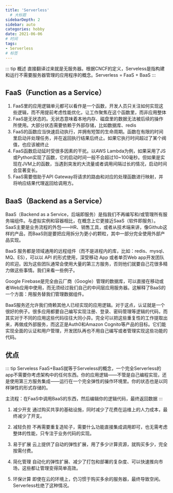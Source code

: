 ```yaml
---
title: 'Serverless'
  # 大标题
sidebarDepth: 2
sidebar: auto
categories: hobby
date: 2021-06-06
# 时间
tags:
- Serverless
# 标签
---
```


::: tip 概述
直接翻译过来就是无服务器。根据CNCF的定义，Serveless是指构建和运行不需要服务器管理的应用程序的概念。Serverless = FaaS + BaaS
:::

## FaaS（Function as a Service）
1. FaaS里的应用逻辑单元都可以看作是一个函数，开发人员只关注如何实现这些逻辑，而不用提前考虑性能优化，让工作聚焦在这个函数里，而非应用整体
2. FaaS是无状态的。无状态意味着本地内存、磁盘里的数据无法被后续的操作所使用。大部分状态需要依赖于外部存储，比如数据库、redis
3. FaaS的函数应当快速启动执行，并拥有短暂的生命周期。函数在有限的时间里启动并处理任务，并在返回执行结果后终止。如果它执行时间超过了某个阀值，也应该被终止
4. FaaS函数启动延时受很多因素的干扰。以AWS Lambda为例，如果采用了JS或Python实现了函数，它的启动时间一般不会超过10~100毫秒。但如果是实现在JVM上的函数，当遇到突发的大流量或者调用间隔过长的情况，启动时间会显著变长。
5. FaaS需要借助于API Gateway将请求的路由和对应的处理函数进行映射，并将响应结果代理返回给调用方。

## BaaS（Backend as a Service）
BaaS（Backend as a Service，后端即服务）是指我们不再编写和/或管理所有服务端组件。与虚拟实例和容器相比，在概念上它更接近SaaS（软件即服务）。SaaS主要是业务流程的外包——HR、销售工具，或者从技术端来讲，像Github这样的产品，而BaaS则是要把应用拆分为更小的颗粒，其中一部分完全使用外部产品实现。

BaaS 服务都是领域通用的远程组件（而不是进程内的库，比如：redis、mysql、MQ、ES），可以以 API 的形式使用，深受移动 App 或者单页Web app开发团队的欢迎。因为这些团队通常会使用大量的第三方服务，否则他们就要自己花很多精力做这些事情。我们来看一些例子。

Google Firebase是完全由云厂商（Google）管理的数据库，可以直接在移动或者Web应用中使用，而无须经过我们自己的中间层应用服务器。这解释了BaaS的一个方面：用服务替我们管理数据组件。

BaaS服务还允许我们倚赖其他人已经实现的应用逻辑。对于这点，认证就是一个很好的例子。很多应用都要自己编写实现注册、登录、密码管理等逻辑的代码，而其实对于不同的应用这些代码往往大同小异。完全可以把这些重复性的工作提取出来，再做成外部服务，而这正是Auth0和Amazon Cognito等产品的目标。它们能实现全面的认证和用户管理，开发团队再也不用自己编写或者管理实现这些功能的代码。


## 优点
::: tip Serveless
FaaS+BaaS就等于Serveless的概念，一个完全Serverless的app不需要你考虑架构中的任何东西。你的应用逻辑——不管是自己编程实现，还是使用第三方服务集成——运行在一个完全弹性的操作环境里。你的状态也是以同样弹性的形式存储的。

主流程：在FaaS中调用BaaS的东西，然后编辑你的逻辑代码，最终返回数据
:::
1. 减少开支
通过购买共享的基础设施，同时减少了花费在运维上的人力成本，最终减少了开支。

2. 减轻负担
不再需要重复造轮子，需要什么功能直接集成调用即可，也无需考虑整体的性能，只专注于业务代码的实现。

3. 易于扩展
云上提供了自动的弹性扩展，用了多少计算资源，就购买多少，完全按需付费。

4. 简化管理
自动化的弹性扩展、减少了打包和部署的复杂度、可以快速推向市场，这些都让管理变得简单高效。

5. 环保计算
即使在云的环境上，仍习惯于购买多余的服务器，最终导致空闲。Serverless杜绝了这种情况。





